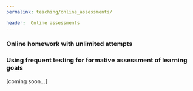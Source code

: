 ```yaml
---
permalink: teaching/online_assessments/

header:  Online assessments
---
```



### Online homework with unlimited attempts




### Using frequent testing for formative assessment of learning goals


[coming soon...]
